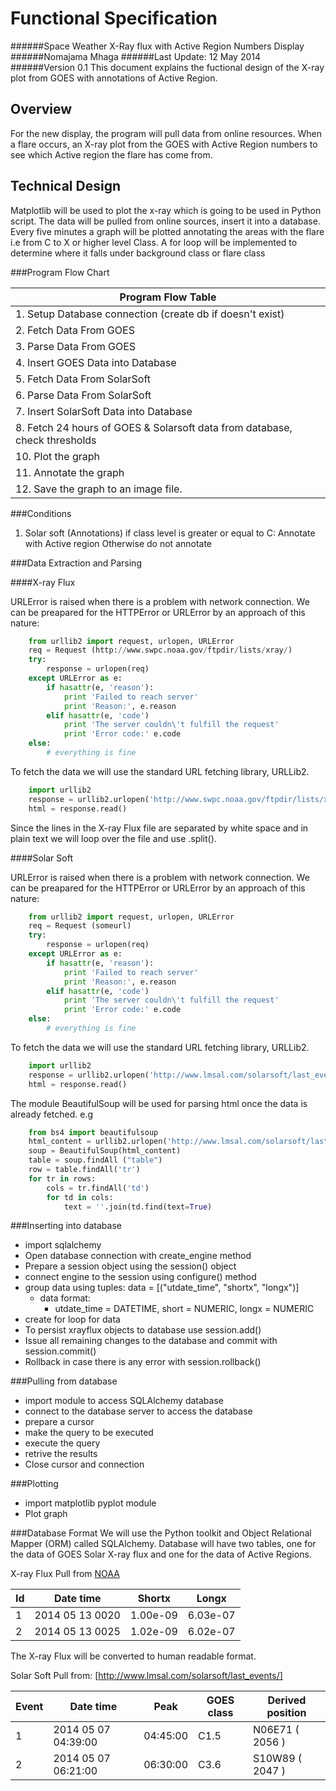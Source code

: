 Functional Specification
========================
######Space Weather X-Ray flux with Active Region Numbers Display
######Nomajama Mhaga
######Last Update: 12 May 2014
######Version 0.1
This document explains the fuctional design of the X-ray plot from GOES with annotations of Active Region. 



Overview
---------
For the new display, the program will pull data from online resources. When a flare occurs, an X-ray plot from the GOES with Active Region numbers to see which Active region the flare has come from.

Technical Design
----------------
Matplotlib will be used to plot the x-ray which is going to be used in Python script. The data will be pulled from online sources, insert it into a database. Every five minutes a graph will be plotted annotating the areas with the flare i.e from C to X or higher level Class. A for loop will be implemented to determine where it falls under background class or flare class

###Program Flow Chart

|                 **Program Flow Table**                                       |
|------------------------------------------------------------------------------|
|  1. Setup Database connection (create db if doesn't exist)                   |
|  2. Fetch Data From GOES                                                     |
|  3. Parse Data From GOES                                                     |
|  4. Insert GOES Data into Database                                           |
|  5. Fetch Data From SolarSoft                                                |
|  6. Parse Data From SolarSoft                                                |
|  7. Insert SolarSoft Data into Database                                      |
|  8. Fetch 24 hours of GOES & Solarsoft data from database, check thresholds  |
| 10. Plot the graph                                                           |
| 11. Annotate the graph                                                       |
| 12. Save the graph to an image file.                                         |


###Conditions

1. Solar soft (Annotations)
   if class level is greater or equal to C: Annotate with Active region
   Otherwise do not annotate

###Data Extraction and Parsing

####X-ray Flux

URLError is raised when there is a problem with network connection.
We can be preapared for the HTTPError or URLError by an approach of this nature:


```python
	from urllib2 import request, urlopen, URLError
	req = Request (http://www.swpc.noaa.gov/ftpdir/lists/xray/)
	try:
		response = urlopen(req)
	except URLError as e:
		if hasattr(e, 'reason'):
			print 'Failed to reach server'
			print 'Reason:', e.reason
		elif hasattr(e, 'code')
			print 'The server couldn\'t fulfill the request'
			print 'Error code:' e.code
	else:
		# everything is fine
```

To fetch the data we will use the standard URL fetching library, URLLib2.
```python
	import urllib2
	response = urllib2.urlopen('http://www.swpc.noaa.gov/ftpdir/lists/xray/')
	html = response.read()
```

Since the lines in the X-ray Flux file are separated by white space and in plain text we will loop over the file and use .split().

####Solar Soft

URLError is raised when there is a problem with network connection.
We can be preapared for the HTTPError or URLError by an approach of this nature:


```python
	from urllib2 import request, urlopen, URLError
	req = Request (someurl)
	try:
		response = urlopen(req)
	except URLError as e:
		if hasattr(e, 'reason'):
			print 'Failed to reach server'
			print 'Reason:', e.reason
		elif hasattr(e, 'code')
			print 'The server couldn\'t fulfill the request'
			print 'Error code:' e.code
	else:
		# everything is fine
```

To fetch the data we will use the standard URL fetching library, URLLib2.
	
```python
	import urllib2
	response = urllib2.urlopen('http://www.lmsal.com/solarsoft/last_events/')
	html = response.read()
```

The module BeautifulSoup will be used for parsing html once the data is already fetched. 
e.g
```python
	from bs4 import beautifulsoup
	html_content = urllib2.urlopen('http://www.lmsal.com/solarsoft/last_events/')
	soup = BeautifulSoup(html_content)
	table = soup.findAll ("table")
	row = table.findAll('tr')
	for tr in rows:
		cols = tr.findAll('td')
		for td in cols:
			text = ''.join(td.find(text=True)
```


###Inserting into database
- import sqlalchemy
- Open database connection with create_engine method
- Prepare a session object using the session() object
- connect engine to the session using configure() method
- group data using tuples: data = [("utdate_time", "shortx", "longx")]
	- data format:
		- utdate_time = DATETIME, short = NUMERIC, longx = NUMERIC
- create for loop for data
- To persist xrayflux objects to database use session.add()
- Issue all remaining changes to the database and commit with session.commit()
- Rollback in case there is any error with session.rollback()

###Pulling from database
- import module to access SQLAlchemy database 
- connect to the database server to access the database
- prepare a cursor 
- make the query to be executed 
- execute the query
- retrive the results 
- Close cursor and connection 

###Plotting
- import matplotlib pyplot module
- Plot graph

###Database Format
We will use the Python toolkit and Object Relational Mapper (ORM) called SQLAlchemy.
Database will have two tables, one for the data of GOES Solar X-ray flux and one for the data of Active Regions.


X-ray Flux
Pull from [NOAA](http://www.swpc.noaa.gov/ftpdir/lists/xray/20140513_Gp_xr_5m.txt)

| Id |   Date time         | Shortx   | Longx  |
|----|---------------------|---------|--------|
| 1  | 2014 05 13  0020    |1.00e-09 |6.03e-07|
| 2  | 2014 05 13  0025    |1.02e-09 |6.02e-07| 
The X-ray Flux will be converted to human readable format. 

Solar Soft
Pull from: [http://www.lmsal.com/solarsoft/last_events/]

| Event |   Date time  	       | Peak      | GOES class | Derived position |
|-------|----------------------|-----------|------------|------------------|
| 1     | 2014 05 07 04:39:00  | 04:45:00  | C1.5       | N06E71 ( 2056 )  |
| 2     | 2014 05 07 06:21:00  | 06:30:00  | C3.6       | S10W89 ( 2047 )  |

